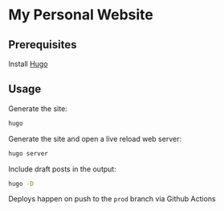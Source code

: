 # My Personal Website

## Prerequisites

Install [Hugo](https://github.com/gohugoio/hugo#installation)

## Usage

Generate the site:
```bash
hugo
```

Generate the site and open a live reload web server:
```bash
hugo server
```

Include draft posts in the output:
```bash
hugo -D
```

Deploys happen on push to the `prod` branch via Github Actions
